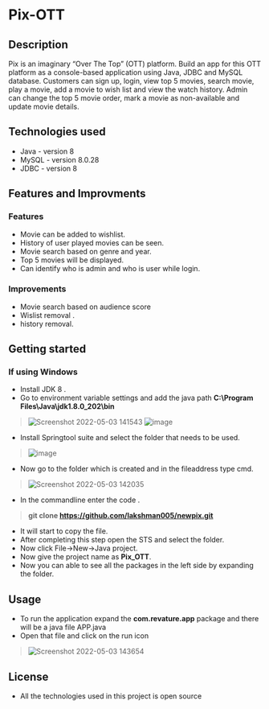 # Pix-OTT
## Description
Pix is an imaginary “Over The Top” (OTT) platform. Build an app for this OTT platform as a console-based application using Java, JDBC and MySQL database. Customers can sign up, login, view top 5 movies, search movie, play a movie, add a movie to wish list and view the watch history. Admin can change the top 5 movie order, mark a movie as non-available and update movie details.
## Technologies used
* Java - version 8
* MySQL - version 8.0.28
* JDBC - version 8
## Features and Improvments
### Features
* Movie can be added to wishlist.
* History of user played movies can be seen.
* Movie search based on genre and year.
* Top 5 movies will be displayed.
* Can identify who is admin and who is user while login.
### Improvements
* Movie search based on audience score
* Wislist removal .
* history removal.
## Getting started
### If using Windows
* Install JDK 8 .
* Go to environment variable settings and add the java path **C:\Program Files\Java\jdk1.8.0_202\bin**
> ![Screenshot 2022-05-03 141543](https://user-images.githubusercontent.com/92349708/166426551-8ab2c7b6-7849-46b1-9501-59ce773bdbde.jpg)
>![image](https://user-images.githubusercontent.com/92349708/166426627-abd89cdb-19ec-42a7-9e64-e516db75b21f.png)
* Install Springtool suite and select the folder that needs to be used.
> ![image](https://user-images.githubusercontent.com/92349708/166426737-b4952a1d-4fbc-42f6-8d37-9a8a7be49f0d.png)
* Now go to the folder which is created and in the fileaddress type cmd.
> ![Screenshot 2022-05-03 142035](https://user-images.githubusercontent.com/92349708/166427155-313424e0-913f-49d2-9109-112bfd3924d1.jpg)
* In the commandline enter the code .
> **git clone https://github.com/lakshman005/newpix.git**
* It will start to copy the file.
* After completing this step open the STS and select the folder.
* Now click File->New->Java project.
* Now give the project name as **Pix_OTT**.
* Now you can able to see all the packages in the left side by expanding the folder.
## Usage
* To run the application expand the **com.revature.app** package and there will be a java file APP.java
* Open that file and click on the run icon
>![Screenshot 2022-05-03 143654](https://user-images.githubusercontent.com/92349708/166429041-2198352f-94c7-49d9-9781-b79f3f6bc1df.png)
## License
* All the technologies used in this project is open source
